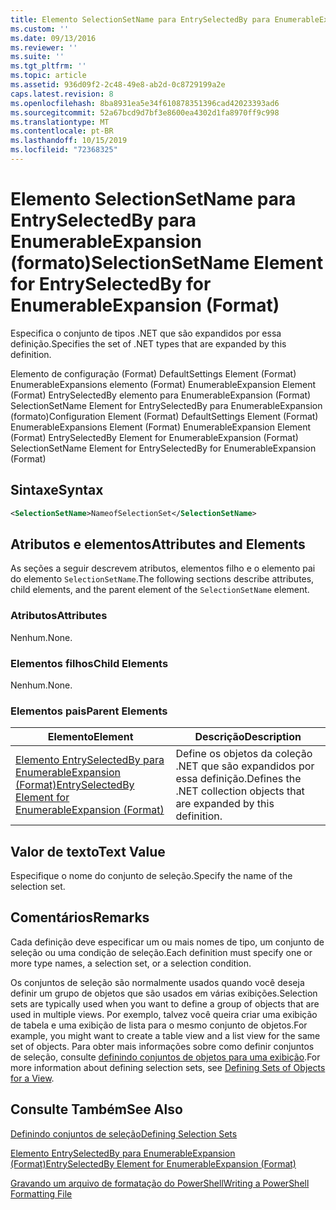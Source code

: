 ```yaml
---
title: Elemento SelectionSetName para EntrySelectedBy para EnumerableExpansion (Format) | Microsoft Docs
ms.custom: ''
ms.date: 09/13/2016
ms.reviewer: ''
ms.suite: ''
ms.tgt_pltfrm: ''
ms.topic: article
ms.assetid: 936d09f2-2c48-49e8-ab2d-0c8729199a2e
caps.latest.revision: 8
ms.openlocfilehash: 8ba8931ea5e34f610878351396cad42023393ad6
ms.sourcegitcommit: 52a67bcd9d7bf3e8600ea4302d1fa8970ff9c998
ms.translationtype: MT
ms.contentlocale: pt-BR
ms.lasthandoff: 10/15/2019
ms.locfileid: "72368325"
---
```

# <a name="selectionsetname-element-for-entryselectedby-for-enumerableexpansion-format"></a><span data-ttu-id="58b54-102">Elemento SelectionSetName para EntrySelectedBy para EnumerableExpansion (formato)</span><span class="sxs-lookup"><span data-stu-id="58b54-102">SelectionSetName Element for EntrySelectedBy for EnumerableExpansion (Format)</span></span>

<span data-ttu-id="58b54-103">Especifica o conjunto de tipos .NET que são expandidos por essa definição.</span><span class="sxs-lookup"><span data-stu-id="58b54-103">Specifies the set of .NET types that are expanded by this definition.</span></span>

<span data-ttu-id="58b54-104">Elemento de configuração (Format) DefaultSettings Element (Format) EnumerableExpansions elemento (Format) EnumerableExpansion Element (Format) EntrySelectedBy elemento para EnumerableExpansion (Format) SelectionSetName Element for EntrySelectedBy para EnumerableExpansion (formato)</span><span class="sxs-lookup"><span data-stu-id="58b54-104">Configuration Element (Format) DefaultSettings Element (Format) EnumerableExpansions Element (Format) EnumerableExpansion Element (Format) EntrySelectedBy Element for EnumerableExpansion (Format) SelectionSetName Element for EntrySelectedBy for EnumerableExpansion (Format)</span></span>

## <a name="syntax"></a><span data-ttu-id="58b54-105">Sintaxe</span><span class="sxs-lookup"><span data-stu-id="58b54-105">Syntax</span></span>

```xml
<SelectionSetName>NameofSelectionSet</SelectionSetName>

```

## <a name="attributes-and-elements"></a><span data-ttu-id="58b54-106">Atributos e elementos</span><span class="sxs-lookup"><span data-stu-id="58b54-106">Attributes and Elements</span></span>

<span data-ttu-id="58b54-107">As seções a seguir descrevem atributos, elementos filho e o elemento pai do elemento `SelectionSetName`.</span><span class="sxs-lookup"><span data-stu-id="58b54-107">The following sections describe attributes, child elements, and the parent element of the `SelectionSetName` element.</span></span>

### <a name="attributes"></a><span data-ttu-id="58b54-108">Atributos</span><span class="sxs-lookup"><span data-stu-id="58b54-108">Attributes</span></span>

<span data-ttu-id="58b54-109">Nenhum.</span><span class="sxs-lookup"><span data-stu-id="58b54-109">None.</span></span>

### <a name="child-elements"></a><span data-ttu-id="58b54-110">Elementos filhos</span><span class="sxs-lookup"><span data-stu-id="58b54-110">Child Elements</span></span>

<span data-ttu-id="58b54-111">Nenhum.</span><span class="sxs-lookup"><span data-stu-id="58b54-111">None.</span></span>

### <a name="parent-elements"></a><span data-ttu-id="58b54-112">Elementos pais</span><span class="sxs-lookup"><span data-stu-id="58b54-112">Parent Elements</span></span>

|<span data-ttu-id="58b54-113">Elemento</span><span class="sxs-lookup"><span data-stu-id="58b54-113">Element</span></span>|<span data-ttu-id="58b54-114">Descrição</span><span class="sxs-lookup"><span data-stu-id="58b54-114">Description</span></span>|
|-------------|-----------------|
|[<span data-ttu-id="58b54-115">Elemento EntrySelectedBy para EnumerableExpansion (Format)</span><span class="sxs-lookup"><span data-stu-id="58b54-115">EntrySelectedBy Element for EnumerableExpansion (Format)</span></span>](./entryselectedby-element-for-enumerableexpansion-format.md)|<span data-ttu-id="58b54-116">Define os objetos da coleção .NET que são expandidos por essa definição.</span><span class="sxs-lookup"><span data-stu-id="58b54-116">Defines the .NET collection objects that are expanded by this definition.</span></span>|

## <a name="text-value"></a><span data-ttu-id="58b54-117">Valor de texto</span><span class="sxs-lookup"><span data-stu-id="58b54-117">Text Value</span></span>

<span data-ttu-id="58b54-118">Especifique o nome do conjunto de seleção.</span><span class="sxs-lookup"><span data-stu-id="58b54-118">Specify the name of the selection set.</span></span>

## <a name="remarks"></a><span data-ttu-id="58b54-119">Comentários</span><span class="sxs-lookup"><span data-stu-id="58b54-119">Remarks</span></span>

<span data-ttu-id="58b54-120">Cada definição deve especificar um ou mais nomes de tipo, um conjunto de seleção ou uma condição de seleção.</span><span class="sxs-lookup"><span data-stu-id="58b54-120">Each definition must specify one or more type names, a selection set, or a selection condition.</span></span>

<span data-ttu-id="58b54-121">Os conjuntos de seleção são normalmente usados quando você deseja definir um grupo de objetos que são usados em várias exibições.</span><span class="sxs-lookup"><span data-stu-id="58b54-121">Selection sets are typically used when you want to define a group of objects that are used in multiple views.</span></span> <span data-ttu-id="58b54-122">Por exemplo, talvez você queira criar uma exibição de tabela e uma exibição de lista para o mesmo conjunto de objetos.</span><span class="sxs-lookup"><span data-stu-id="58b54-122">For example, you might want to create a table view and a list view for the same set of objects.</span></span> <span data-ttu-id="58b54-123">Para obter mais informações sobre como definir conjuntos de seleção, consulte [definindo conjuntos de objetos para uma exibição](./defining-selection-sets.md).</span><span class="sxs-lookup"><span data-stu-id="58b54-123">For more information about defining selection sets, see [Defining Sets of Objects for a View](./defining-selection-sets.md).</span></span>

## <a name="see-also"></a><span data-ttu-id="58b54-124">Consulte Também</span><span class="sxs-lookup"><span data-stu-id="58b54-124">See Also</span></span>

[<span data-ttu-id="58b54-125">Definindo conjuntos de seleção</span><span class="sxs-lookup"><span data-stu-id="58b54-125">Defining Selection Sets</span></span>](./defining-selection-sets.md)

[<span data-ttu-id="58b54-126">Elemento EntrySelectedBy para EnumerableExpansion (Format)</span><span class="sxs-lookup"><span data-stu-id="58b54-126">EntrySelectedBy Element for EnumerableExpansion (Format)</span></span>](./entryselectedby-element-for-enumerableexpansion-format.md)

[<span data-ttu-id="58b54-127">Gravando um arquivo de formatação do PowerShell</span><span class="sxs-lookup"><span data-stu-id="58b54-127">Writing a PowerShell Formatting File</span></span>](./writing-a-powershell-formatting-file.md)

